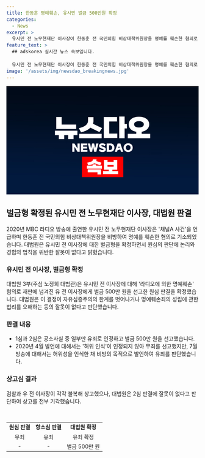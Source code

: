 ```yaml
---
title: 한동훈 명예훼손, 유시민 벌금 500만원 확정
categories:
  - News
excerpt: >
  유시민 전 노무현재단 이사장이 한동훈 전 국민의힘 비상대책위원장을 명예를 훼손한 혐의로 벌금형이 확정되었다. 대법원은 유 전 이사장이 라디오 방송에서 한동훈 전 위원장을 공격적으로 비방했다고 판단했으며, 검찰의 불법 사찰 의혹을 언급하여 명예를 훼손했다는 주장을 받아들였다. 1·2심에서도 유죄를 인정한 판결이 내려졌으며, 피해자에게 상당한 정신적 고통을 준 것으로 판단되어 벌금형이 결정됐다.
feature_text: >
  ## adskorea 실시간 뉴스 속보입니다.

  유시민 전 노무현재단 이사장이 한동훈 전 국민의힘 비상대책위원장을 명예를 훼손한 혐의로 벌금형이 확정되었다. 대법원은 유 전 이사장이 라디오 방송에서 한동훈 전 위원장을 공격적으로 비방했다고 판단했으며, 검찰의 불법 사찰 의혹을 언급하여 명예를 훼손했다는 주장을 받아들였다. 1·2심에서도 유죄를 인정한 판결이 내려졌으며, 피해자에게 상당한 정신적 고통을 준 것으로 판단되어 벌금형이 결정됐다.
image: '/assets/img/newsdao_breakingnews.jpg'
---
```


<p><img src="/assets/img/newsdao_breakingnews.jpg" alt="adskorea 속보" /></p>

<h2 data-ke-size="size26">벌금형 확정된 유시민 전 노무현재단 이사장, 대법원 판결</h2>

<p data-ke-size="size16">2020년 MBC 라디오 방송에 출연한 유시민 전 노무현재단 이사장은 '채널A 사건'을 언급하며 한동훈 전 국민의힘 비상대책위원장을 비방하여 명예를 훼손한 혐의로 기소되었습니다. 대법원은 유시민 전 이사장에 대한 벌금형을 확정하면서 원심의 판단에 논리와 경험의 법칙을 위반한 잘못이 없다고 밝혔습니다.</p>

<h3><b>유시민 전 이사장, 벌금형 확정</b></h3>

<p data-ke-size="size16">대법원 3부(주심 노정희 대법관)은 유시민 전 이사장에 대해 '라디오에 의한 명예훼손' 혐의로 재판에 넘겨진 유 전 이사장에게 벌금 500만 원을 선고한 원심 판결을 확정했습니다. 대법원은 이 결정이 자유심증주의의 한계를 벗어나거나 명예훼손죄의 성립에 관한 법리를 오해하는 등의 잘못이 없다고 판단했습니다.</p>

<h3><b>판결 내용</b></h3>

<ul>
    <li>1심과 2심은 공소사실 중 일부만 유죄로 인정하고 벌금 500만 원을 선고했습니다.</li>
    <li>2020년 4월 발언에 대해서는 '허위 인식'이 인정되지 않아 무죄를 선고했지만, 7월 방송에 대해서는 허위성을 인식한 채 비방의 목적으로 발언하여 유죄를 판단했습니다.</li>
</ul>

<h3>상고심 결과</h3>

<p data-ke-size="size16">검찰과 유 전 이사장이 각각 불복해 상고했으나, 대법원은 2심 판결에 잘못이 없다고 판단하여 상고를 전부 기각했습니다.</p>

<p data-ke-size="size16">&nbsp;</p>

<table>
<tbody>
<tr>
<td style="text-align: center; height: 17px;"><b>원심 판결</b></td>
<td style="text-align: center; height: 17px;"><b>항소심 판결</b></td>
<td style="text-align: center; height: 17px;"><b>대법원 확정</b></td>
</tr>
<tr>
<td style="text-align: center; height: 17px;">무죄</td>
<td style="text-align: center; height: 17px;">유죄</td>
<td style="text-align: center; height: 17px;">유죄 확정</td>
</tr>
<tr>
<td style="text-align: center; height: 17px;">- </td>
<td style="text-align: center; height: 17px;">- </td>
<td style="text-align: center; height: 17px;">벌금 500만 원</td>
</tr>
</tbody>
</table>

<p data-ke-size="size16">&nbsp;</p>

